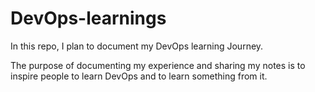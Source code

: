 # DevOps-learnings
In this repo, I plan to document my DevOps learning Journey.

The purpose of documenting my experience and sharing my notes is to inspire people to learn DevOps and to learn something from it.

